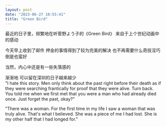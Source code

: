 ```yaml
---
layout: post
date: "2023-06-27 10:55:41"
title: "Green Bird"
---
```


最近的日子里，频繁地在听菅野よう子的《Green Bird》
来自于上个世纪动画中的感动

今天早上收到了邮件
押金的事情得到了较为完美的解决
也不再需要什么奇技淫巧
倒是也蛮好

当然，内心中还是有一些失落感的

渐渐地
可以留在深圳的日子越来越少
<br>
"I hate this story.
Men only think about the past right before their death
as if they were searching frantically for proof that they were alive.
Turn back.
You told me when we first met that you were a man who had already died once.
Just forget the past, okay?"

"There was a woman.
For the first time in my life I saw a woman that was truly alive.
That's what I believed.
She was a piece of me I had lost.
She is my other half that I had longed for."